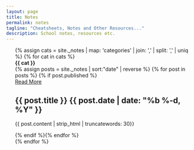 ```yaml
---
layout: page
title: Notes
permalink: notes
tagline: "Cheatsheets, Notes and Other Resources..."
description: School notes, resources etc.
---
```

<ul class="post-list">
	{% assign cats = site._notes | map: 'categories' | join: ',' | split: ',' | uniq %}
	{% for cat in cats %}
	<div class="postBody {{ cat }}">
		<div class="manual-post">
			<div class="manual manual-title" id="{{ cat }}">
				<i class="fa fa-book fa-lg" aria-hidden="true"></i>
				<strong>{{ cat }}</strong>
			</div>
		</div>
		<div class="row post-list">
			{% assign posts = site._notes | sort:"date" | reverse %}
			{% for post in posts %} {% if post.published %}
			<div class="col-6 col-md-6 col-sm-6 post-card-col">
				<div style="background: url('{{post.image}}'); background-size: cover"
					class="card">
					<div class="row post-card-col post-card-col-btn">
						<div class="col-4 col-md-4">
							<a href="{{post.url}}"><div class="post-card-btn">Read More</div></a>
						</div>
					</div>
					<div class="post-card-contents">
						<h2>{{ post.title }} <span>{{ post.date | date: "%b %-d, %Y" }}</span></h2>
						<p>{{ post.content | strip_html | truncatewords: 30}}</p>
					</div>
				</div>
			</div>
			{% endif %}{% endfor %}
		</div>
	</div>
	{% endfor %}
</ul>